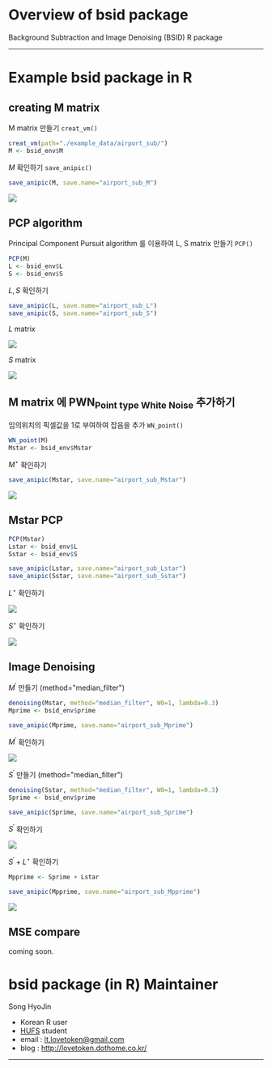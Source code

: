 # Overview of bsid package



Background Subtraction and Image Denoising (BSID) R package

*********************************************************************

# Example bsid package in R

## creating M matrix

M matrix 만들기 `creat_vm()`


```r
creat_vm(path="./example_data/airport_sub/")
M <- bsid_env$M
```

$M$ 확인하기 `save_anipic()`


```r
save_anipic(M, save.name="airport_sub_M")
```

![](airport_sub_M.gif)

## PCP algorithm

Principal Component Pursuit algorithm 를 이용하여 L, S matrix 만들기 `PCP()`


```r
PCP(M)
L <- bsid_env$L
S <- bsid_env$S
```

$L, S$ 확인하기


```r
save_anipic(L, save.name="airport_sub_L")
save_anipic(S, save.name="airport_sub_S")
```

$L$ matrix

![](airport_sub_L.gif)

$S$ matrix

![](airport_sub_S.gif)

## M matrix 에 PWN<sub>Point type White Noise</sub> 추가하기

임의위치의 픽셀값을 1로 부여하여 잡음을 추가 `WN_point()`


```r
WN_point(M)
Mstar <- bsid_env$Mstar
```

$M^\star$ 확인하기


```r
save_anipic(Mstar, save.name="airport_sub_Mstar")
```

![](airport_sub_Mstar.gif)

## Mstar PCP


```r
PCP(Mstar)
Lstar <- bsid_env$L
Sstar <- bsid_env$S

save_anipic(Lstar, save.name="airport_sub_Lstar")
save_anipic(Sstar, save.name="airport_sub_Sstar")
```

$L^\star$ 확인하기

![](airport_sub_Lstar.gif)

$S^\star$ 확인하기

![](airport_sub_Sstar.gif)

## Image Denoising

$M^\prime$ 만들기 (method="median_filter")


```r
denoising(Mstar, method="median_filter", W0=1, lambda=0.3)
Mprime <- bsid_env$prime

save_anipic(Mprime, save.name="airport_sub_Mprime")
```

$M^\prime$ 확인하기

![](airport_sub_Mprime.gif)

$S^\prime$ 만들기 (method="median_filter")


```r
denoising(Sstar, method="median_filter", W0=1, lambda=0.3)
Sprime <- bsid_env$prime

save_anipic(Sprime, save.name="airport_sub_Sprime")
```

$S^\prime$ 확인하기

![](airport_sub_Sprime.gif)

$S^\prime + L^\star$ 확인하기


```r
Mpprime <- Sprime + Lstar

save_anipic(Mpprime, save.name="airport_sub_Mpprime")
```

![](airport_sub_Mpprime.gif)

## MSE compare

coming soon.

# **bsid** package (in R) Maintainer

Song HyoJin 

- Korean R user
- [HUFS](http://www.hufs.ac.kr/user/hufsenglish/) student 
- email : <lt.lovetoken@gmail.com>
- blog : <http://lovetoken.dothome.co.kr/>

**********************************************************************


